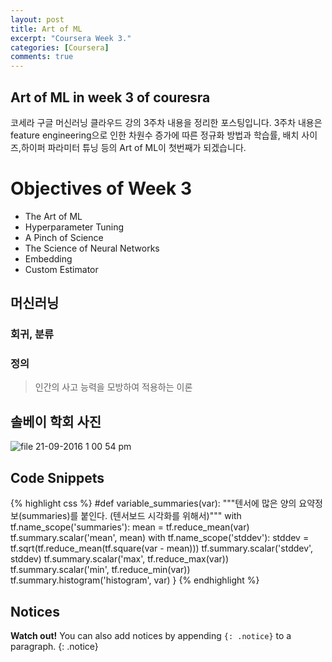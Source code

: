 ```yaml
---
layout: post
title: Art of ML
excerpt: "Coursera Week 3."
categories: [Coursera]
comments: true
---
```


## Art of ML in week 3 of couresra
코세라 구글 머신러닝 클라우드 강의 3주차 내용을 정리한 포스팅입니다. 
3주차 내용은 feature engineering으로 인한 차원수 증가에 따른 정규화 방법과 학습률, 배치 사이즈,하이퍼 파라미터 튜닝 등의
Art of ML이 첫번째가 되겠습니다. 

# Objectives of Week 3

* The Art of ML
* Hyperparameter Tuning
* A Pinch of Science
* The Science of Neural Networks
* Embedding
* Custom Estimator



## 머신러닝

### 회귀, 분류


### 정의

> 인간의 사고 능력을 모방하여 적용하는 이론

## 솔베이 학회 사진
![file 21-09-2016 1 00 54 pm](https://user-images.githubusercontent.com/26396102/46000665-2de72680-c0e4-11e8-8c0f-86945855df21.jpeg)

## Code Snippets

{% highlight css %}
#def variable_summaries(var):
    """텐서에 많은 양의 요약정보(summaries)를 붙인다. (텐서보드 시각화를 위해서)"""
    with tf.name_scope('summaries'):
      mean = tf.reduce_mean(var)
      tf.summary.scalar('mean', mean)
      with tf.name_scope('stddev'):
        stddev = tf.sqrt(tf.reduce_mean(tf.square(var - mean)))
      tf.summary.scalar('stddev', stddev)
      tf.summary.scalar('max', tf.reduce_max(var))
      tf.summary.scalar('min', tf.reduce_min(var))
      tf.summary.histogram('histogram', var)
}
{% endhighlight %}


## Notices

**Watch out!** You can also add notices by appending `{: .notice}` to a paragraph.
{: .notice}
